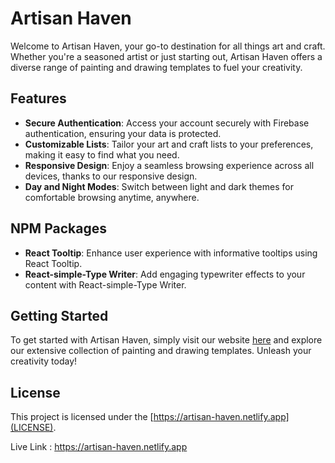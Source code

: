# Artisan Haven

Welcome to Artisan Haven, your go-to destination for all things art and craft. Whether you're a seasoned artist or just starting out, Artisan Haven offers a diverse range of painting and drawing templates to fuel your creativity.

## Features

- **Secure Authentication**: Access your account securely with Firebase authentication, ensuring your data is protected.
- **Customizable Lists**: Tailor your art and craft lists to your preferences, making it easy to find what you need.
- **Responsive Design**: Enjoy a seamless browsing experience across all devices, thanks to our responsive design.
- **Day and Night Modes**: Switch between light and dark themes for comfortable browsing anytime, anywhere.

## NPM Packages

- **React Tooltip**: Enhance user experience with informative tooltips using React Tooltip.
- **React-simple-Type Writer**: Add engaging typewriter effects to your content with React-simple-Type Writer.

## Getting Started

To get started with Artisan Haven, simply visit our website [here](#) and explore our extensive collection of painting and drawing templates. Unleash your creativity today!

## License

This project is licensed under the [https://artisan-haven.netlify.app](LICENSE).

Live Link : https://artisan-haven.netlify.app
